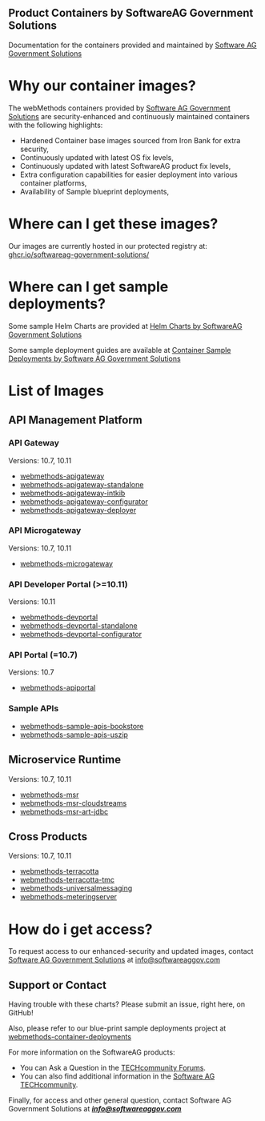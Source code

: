 ## Product Containers by SoftwareAG Government Solutions

Documentation for the containers provided and maintained by [Software AG Government Solutions](https://www.softwareaggov.com/)

# Why our container images?

The webMethods containers provided by [Software AG Government Solutions](https://www.softwareaggov.com/) are security-enhanced and continuously maintained containers with the following highlights:

- Hardened Container base images sourced from Iron Bank for extra security,
- Continuously updated with latest OS fix levels,
- Continuously updated with latest SoftwareAG product fix levels,
- Extra configuration capabilities for easier deployment into various container platforms,
- Availability of Sample blueprint deployments,

# Where can I get these images?

Our images are currently hosted in our protected registry at: 
[ghcr.io/softwareag-government-solutions/](https://github.com/orgs/softwareag-government-solutions/packages)

# Where can I get sample deployments?

Some sample Helm Charts are provided at [Helm Charts by SoftwareAG Government Solutions](https://softwareag-government-solutions.github.io/saggov-helm-charts/)

Some sample deployment guides are available at [Container Sample Deployments by Software AG Government Solutions](https://github.com/softwareag-government-solutions/webmethods-container-deployments)

# List of Images

## API Management Platform

### API Gateway

Versions: 10.7, 10.11

- [webmethods-apigateway](https://github.com/orgs/softwareag-government-solutions/packages/container/package/webmethods-apigateway)
- [webmethods-apigateway-standalone](https://github.com/orgs/softwareag-government-solutions/packages/container/package/webmethods-apigateway-standalone)
- [webmethods-apigateway-intkib](https://github.com/orgs/softwareag-government-solutions/packages/container/package/webmethods-apigateway-intkib)
- [webmethods-apigateway-configurator](https://github.com/orgs/softwareag-government-solutions/packages/container/package/webmethods-apigateway-configurator)
- [webmethods-apigateway-deployer](https://github.com/orgs/softwareag-government-solutions/packages/container/package/webmethods-apigateway-deployer)

### API Microgateway

Versions: 10.7, 10.11

- [webmethods-microgateway](https://github.com/orgs/softwareag-government-solutions/packages/container/package/webmethods-microgateway)

### API Developer Portal (>=10.11)

Versions: 10.11

- [webmethods-devportal](https://github.com/orgs/softwareag-government-solutions/packages/container/package/webmethods-devportal)
- [webmethods-devportal-standalone](https://github.com/orgs/softwareag-government-solutions/packages/container/package/webmethods-devportal-standalone)
- [webmethods-devportal-configurator](https://github.com/orgs/softwareag-government-solutions/packages/container/package/webmethods-devportal-configurator)

### API Portal (=10.7)

Versions: 10.7

- [webmethods-apiportal](https://github.com/orgs/softwareag-government-solutions/packages/container/package/webmethods-apiportal)

### Sample APIs

- [webmethods-sample-apis-bookstore](https://github.com/orgs/softwareag-government-solutions/packages/container/package/webmethods-sample-apis-bookstore)
- [webmethods-sample-apis-uszip](https://github.com/orgs/softwareag-government-solutions/packages/container/package/webmethods-sample-apis-uszip)

## Microservice Runtime

Versions: 10.7, 10.11

- [webmethods-msr](https://github.com/orgs/softwareag-government-solutions/packages/container/package/webmethods-msr)
- [webmethods-msr-cloudstreams](https://github.com/orgs/softwareag-government-solutions/packages/container/package/webmethods-msr-cloudstreams)
- [webmethods-msr-art-jdbc](https://github.com/orgs/softwareag-government-solutions/packages/container/package/webmethods-msr-art-jdbc)

## Cross Products

Versions: 10.7, 10.11

- [webmethods-terracotta](https://github.com/orgs/softwareag-government-solutions/packages/container/package/webmethods-terracotta)
- [webmethods-terracotta-tmc](https://github.com/orgs/softwareag-government-solutions/packages/container/package/webmethods-terracotta-tmc)
- [webmethods-universalmessaging](https://github.com/orgs/softwareag-government-solutions/packages/container/package/webmethods-universalmessaging)
- [webmethods-meteringserver](https://github.com/orgs/softwareag-government-solutions/packages/container/package/webmethods-meteringserver)

# How do i get access?

To request access to our enhanced-security and updated images, contact [Software AG Government Solutions](https://www.softwareaggov.com/) at [info@softwareaggov.com](mailto:info@softwareaggov.com)

## Support or Contact

Having trouble with these charts? Please submit an issue, right here, on GitHub!

Also, please refer to our blue-print sample deployments project at [webmethods-container-deployments](https://github.com/softwareag-government-solutions/webmethods-container-deployments)

For more information on the SoftwareAG products:
 - You can Ask a Question in the [TECHcommunity Forums](http://tech.forums.softwareag.com).
 - You can also find additional information in the [Software AG TECHcommunity](http://techcommunity.softwareag.com).

Finally, for access and other general question, contact Software AG Government Solutions at ***info@softwareaggov.com***
